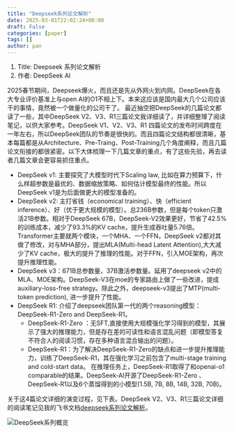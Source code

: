 ```yaml
---
title: "Deepseek系列论文解析"
date: 2025-03-01T22:02:24+08:00
draft: False
categories: [paper]
tags: []
author: pan
---
```

1. Title: Deepseek 系列论文解析
2. 作者: DeepSeek AI

2025春节期间，Deepseek爆火，而且还是先从外网火到内网。DeepSeek在各大专业评价基准上与open AI的O1不相上下。本来这应该是国内最大几个公司应该干的事情，竟然被一个做量化的公司干了。
最近抽空把DeepSeek的几篇论文都读了一些，其中DeepSeek V2、V3、R1三篇论文我详细读了，并详细整理了阅读笔记，以供大家参考。DeepSeek V1、V2、V3、R1 四篇论文的发布时间跨度在一年左右，所以DeepSeek团队的节奏是很快的。而且四篇论文结构都很清晰，基本每篇都是从Architecture、Pre-Traing、Post-Training几个角度阐释，而且几篇论文衔接的都很紧密。以下大体梳理一下几篇文章的重点，有了这些先验，再去读者几篇文章会更容易抓住重点。

- DeepSeek v1: 主要探究了大模型时代下Scaling law, 比如在算力预算下，什么样超参数是最优的、数据缩放策略、如何估计模型最终的性能。所以DeepSeek v1是为后面做更大的模型准备的。
- DeepSeek v2: 主打省钱（economical training）、快（efficient inference）、好（优于更大规模的模型）。总236B参数，但是每个token只激活21B参数。相对于DeepSeek 67B，DeepSeek-V2效果更好，节省了42.5%的训练成本，减少了93.3%的KV cache，提升生成吞吐量5.76倍。Transformer主要就两个模块，一个MHA、一个FFN，DeepSeek v2都对其做了修改，对与MHA部分，提出MLA(Multi-head Latent Attention),大大减少了KV cache，极大的提升了推理的性能。对于FFN，引入MOE架构，再次提升推理性能。
- DeepSeek v3：671B总参数量，37B激活参数量。延用了deepseek v2中的MLA、MOE架构。DeepSeek-V3在moe的专家路由上做了一些改进，提成auxiliary-loss-free strategy。除此之外，deepseek-v3提出了MTP(multi-token prediction), 进一步提升了性能。
- DeepSeek R1: 介绍了deepseek团队第一代的两个reasoning模型：DeepSeek-R1-Zero and DeepSeek-R1。
  - DeepSeek-R1-Zero ：无SFT,直接使用大规模强化学习得到的模型，其展示了强大的推理能力，但是存在差的可读性和语言混乱问题（即模型答复不符合人的阅读习惯，存在多种语言混合输出的问题）。
  - DeepSeek-R1：为了解决DeepSeek-R1-Zero的缺点和进一步提升推理能力，训练了DeepSeek-R1，其在强化学习之前包含了multi-stage training and cold-start data。
在推理任务上，DeepSeek-R1取得了和openai-o1 comparable的结果。DeepSeek-AI开源了DeepSeek-R1-Zero 、 DeepSeek-R1以及6个蒸馏得到的小模型(1.5B, 7B, 8B, 14B, 32B, 70B)。

关于这4篇论文详细的演变过程，见下表。DeepSeek V2、V3、R1三篇论文详细的阅读笔记见我的飞书文档[deepseek系列论文解析](https://nw821o5xhc.feishu.cn/wiki/PGSRwWYWaieVDkkXksac4yoXnxd)。

![DeepSeek系列概览](/deepseek系列论文解析/Xnip2025-03-23_23-57-05.jpg)